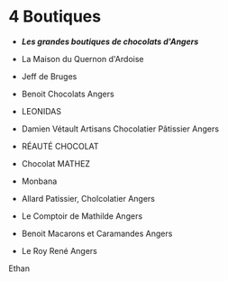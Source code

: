 # 4 Boutiques 

* __*Les grandes boutiques de chocolats d'Angers*__

* La Maison du Quernon d'Ardoise
* Jeff de Bruges
* Benoit Chocolats Angers
* LEONIDAS
* Damien Vétault Artisans Chocolatier Pâtissier Angers
* RÉAUTÉ CHOCOLAT
* Chocolat MATHEZ
* Monbana
* Allard Patissier, Cholcolatier Angers
* Le Comptoir de Mathilde Angers
* Benoit Macarons et Caramandes Angers
* Le Roy René Angers

Ethan